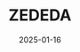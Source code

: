 ---  
layout: startup_page  
title: "ZEDEDA"  
id: "zededa.com"  
permalink: "/zededazededa.com01162025/"  
website: "https://www.zededa.com/"  
funding_round: "Strategic Investment"  
funding_amount: ""  
investors: "Alpha Wave Incubation, Prosperity7"  
about: "ZEDEDA is a leader in edge management and orchestration, extending the cloud experience to the edge. The company reduces the cost of managing and orchestrating distributed edge infrastructure and applications while increasing visibility, security and control."  
markets: "Edge Computing, AI, Cloud Computing, Cloud Data Services, Open Source, Software"  
hq: "San Jose, California, United States"  
founded_year: "2016"  
linkedin: "https://www.linkedin.com/company/zededaedge"  
twitter: "https://twitter.com/ZEDEDAEdge"  
instagram: ""  
facebook: ""  
crunchbase: "https://www.crunchbase.com/organization/zededa"  
pitchbook: "https://pitchbook.com/profiles/company/226202-14"  

date_display: "16-Jan-2025"  
date: "2025-01-16"

# SEO Optimization  
meta_title: "ZEDEDA - Strategic Investment"  
meta_description: "ZEDEDA, ZEDEDA is a leader in edge management and orchestration, extending the cloud experience to the edge. The company reduces the cost of managing and orch..."  
meta_keywords: "ZEDEDA, Edge Computing, AI, Cloud Computing, Cloud Data Services, Open Source, Software, Strategic Investment funding"  
canonical_url: "https://startup.projectstartups.com/zededazededa.com01162025/"  
---